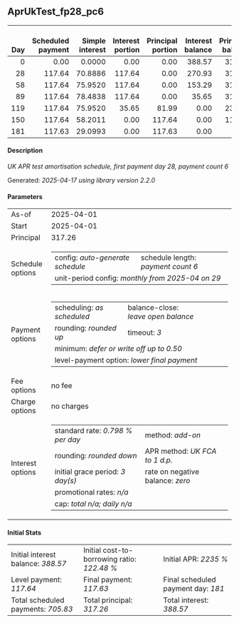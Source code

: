 <h2>AprUkTest_fp28_pc6</h2>
<table>
    <thead style="vertical-align: bottom;">
        <th style="text-align: right;">Day</th>
        <th style="text-align: right;">Scheduled payment</th>
        <th style="text-align: right;">Simple interest</th>
        <th style="text-align: right;">Interest portion</th>
        <th style="text-align: right;">Principal portion</th>
        <th style="text-align: right;">Interest balance</th>
        <th style="text-align: right;">Principal balance</th>
        <th style="text-align: right;">Total simple interest</th>
        <th style="text-align: right;">Total interest</th>
        <th style="text-align: right;">Total principal</th>
    </thead>
    <tr style="text-align: right;">
        <td class="ci00">0</td>
        <td class="ci01" style="white-space: nowrap;">0.00</td>
        <td class="ci02">0.0000</td>
        <td class="ci03">0.00</td>
        <td class="ci04">0.00</td>
        <td class="ci05">388.57</td>
        <td class="ci06">317.26</td>
        <td class="ci07">0.0000</td>
        <td class="ci08">0.00</td>
        <td class="ci09">0.00</td>
    </tr>
    <tr style="text-align: right;">
        <td class="ci00">28</td>
        <td class="ci01" style="white-space: nowrap;">117.64</td>
        <td class="ci02">70.8886</td>
        <td class="ci03">117.64</td>
        <td class="ci04">0.00</td>
        <td class="ci05">270.93</td>
        <td class="ci06">317.26</td>
        <td class="ci07">70.8886</td>
        <td class="ci08">117.64</td>
        <td class="ci09">0.00</td>
    </tr>
    <tr style="text-align: right;">
        <td class="ci00">58</td>
        <td class="ci01" style="white-space: nowrap;">117.64</td>
        <td class="ci02">75.9520</td>
        <td class="ci03">117.64</td>
        <td class="ci04">0.00</td>
        <td class="ci05">153.29</td>
        <td class="ci06">317.26</td>
        <td class="ci07">146.8406</td>
        <td class="ci08">235.28</td>
        <td class="ci09">0.00</td>
    </tr>
    <tr style="text-align: right;">
        <td class="ci00">89</td>
        <td class="ci01" style="white-space: nowrap;">117.64</td>
        <td class="ci02">78.4838</td>
        <td class="ci03">117.64</td>
        <td class="ci04">0.00</td>
        <td class="ci05">35.65</td>
        <td class="ci06">317.26</td>
        <td class="ci07">225.3244</td>
        <td class="ci08">352.92</td>
        <td class="ci09">0.00</td>
    </tr>
    <tr style="text-align: right;">
        <td class="ci00">119</td>
        <td class="ci01" style="white-space: nowrap;">117.64</td>
        <td class="ci02">75.9520</td>
        <td class="ci03">35.65</td>
        <td class="ci04">81.99</td>
        <td class="ci05">0.00</td>
        <td class="ci06">235.27</td>
        <td class="ci07">301.2764</td>
        <td class="ci08">388.57</td>
        <td class="ci09">81.99</td>
    </tr>
    <tr style="text-align: right;">
        <td class="ci00">150</td>
        <td class="ci01" style="white-space: nowrap;">117.64</td>
        <td class="ci02">58.2011</td>
        <td class="ci03">0.00</td>
        <td class="ci04">117.64</td>
        <td class="ci05">0.00</td>
        <td class="ci06">117.63</td>
        <td class="ci07">359.4775</td>
        <td class="ci08">388.57</td>
        <td class="ci09">199.63</td>
    </tr>
    <tr style="text-align: right;">
        <td class="ci00">181</td>
        <td class="ci01" style="white-space: nowrap;">117.63</td>
        <td class="ci02">29.0993</td>
        <td class="ci03">0.00</td>
        <td class="ci04">117.63</td>
        <td class="ci05">0.00</td>
        <td class="ci06">0.00</td>
        <td class="ci07">388.5768</td>
        <td class="ci08">388.57</td>
        <td class="ci09">317.26</td>
    </tr>
</table>
<h4>Description</h4>
<p><i>UK APR test amortisation schedule, first payment day 28, payment count 6</i></p>
<p>Generated: <i>2025-04-17 using library version 2.2.0</i></p>
<h4>Parameters</h4>
<table>
    <tr>
        <td>As-of</td>
        <td>2025-04-01</td>
    </tr>
    <tr>
        <td>Start</td>
        <td>2025-04-01</td>
    </tr>
    <tr>
        <td>Principal</td>
        <td>317.26</td>
    </tr>
    <tr>
        <td>Schedule options</td>
        <td>
            <table>
                <tr>
                    <td>config: <i>auto-generate schedule</i></td>
                    <td>schedule length: <i><i>payment count</i> 6</i></td>
                </tr>
                <tr>
                    <td colspan="2" style="white-space: nowrap;">unit-period config: <i>monthly from 2025-04 on 29</i></td>
                </tr>
            </table>
        </td>
    </tr>
    <tr>
        <td>Payment options</td>
        <td>
            <table>
                <tr>
                    <td>scheduling: <i>as scheduled</i></td>
                    <td>balance-close: <i>leave&nbsp;open&nbsp;balance</i></td>
                </tr>
                <tr>
                    <td>rounding: <i>rounded up</i></td>
                    <td>timeout: <i>3</i></td>
                </tr>
                <tr>
                    <td colspan='2'>minimum: <i>defer&nbsp;or&nbsp;write&nbsp;off&nbsp;up&nbsp;to&nbsp;0.50</i></td>
                </tr>
                <tr>
                    <td colspan='2'>level-payment option: <i>lower&nbsp;final&nbsp;payment</i></td>
                </tr>
            </table>
        </td>
    </tr>
    <tr>
        <td>Fee options</td>
        <td>no fee
        </td>
    </tr>
    <tr>
        <td>Charge options</td>
        <td>no charges
        </td>
    </tr>
    <tr>
        <td>Interest options</td>
        <td>
            <table>
                <tr>
                    <td>standard rate: <i>0.798 % per day</i></td>
                    <td>method: <i>add-on</i></td>
                </tr>
                <tr>
                    <td>rounding: <i>rounded down</i></td>
                    <td>APR method: <i>UK FCA to 1 d.p.</i></td>
                </tr>
                <tr>
                    <td>initial grace period: <i>3 day(s)</i></td>
                    <td>rate on negative balance: <i>zero</i></td>
                </tr>
                <tr>
                    <td colspan="2">promotional rates: <i><i>n/a</i></i></td>
                </tr>
                <tr>
                    <td colspan="2">cap: <i>total <i>n/a</i>; daily <i>n/a</i></td>
                </tr>
            </table>
        </td>
    </tr>
</table>
<h4>Initial Stats</h4>
<table>
    <tr>
        <td>Initial interest balance: <i>388.57</i></td>
        <td>Initial cost-to-borrowing ratio: <i>122.48 %</i></td>
        <td>Initial APR: <i>2235 %</i></td>
    </tr>
    <tr>
        <td>Level payment: <i>117.64</i></td>
        <td>Final payment: <i>117.63</i></td>
        <td>Final scheduled payment day: <i>181</i></td>
    </tr>
    <tr>
        <td>Total scheduled payments: <i>705.83</i></td>
        <td>Total principal: <i>317.26</i></td>
        <td>Total interest: <i>388.57</i></td>
    </tr>
</table>
